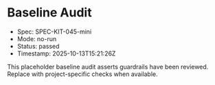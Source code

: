 # Baseline Audit

- Spec: SPEC-KIT-045-mini
- Mode: no-run
- Status: passed
- Timestamp: 2025-10-13T15:21:26Z

This placeholder baseline audit asserts guardrails have been reviewed. Replace with project-specific checks when available.
